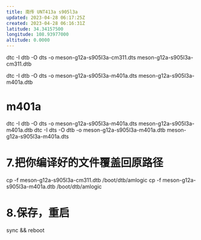 ```yaml
---
title: 南传 UNT413a s905l3a
updated: 2023-04-28 06:17:25Z
created: 2023-04-28 06:16:31Z
latitude: 34.34157500
longitude: 108.93977000
altitude: 0.0000
---
```


dtc -I dtb -O dts -o meson-g12a-s905l3a-cm311.dts meson-g12a-s905l3a-cm311.dtb

dtc -I dtb -O dts -o meson-g12a-s905l3a-m401a.dts meson-g12a-s905l3a-m401a.dtb

# m401a

dtc -I dtb -O dts -o meson-g12a-s905l3a-m401a.dts meson-g12a-s905l3a-m401a.dtb
dtc -I dts -O dtb -o meson-g12a-s905l3a-m401a.dtb meson-g12a-s905l3a-m401a.dts

# 7.把你编译好的文件覆盖回原路径
cp -f meson-g12a-s905l3a-cm311.dtb /boot/dtb/amlogic
cp -f meson-g12a-s905l3a-m401a.dtb /boot/dtb/amlogic


# 8.保存，重启
sync && reboot